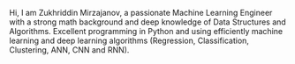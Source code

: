 Hi, I am Zukhriddin Mirzajanov, a passionate Machine Learning Engineer with a strong math background and deep knowledge of Data Structures and Algorithms. Excellent programming in Python and using efficiently machine learning and deep learning algorithms (Regression, Classification, Clustering, ANN, CNN and RNN).
